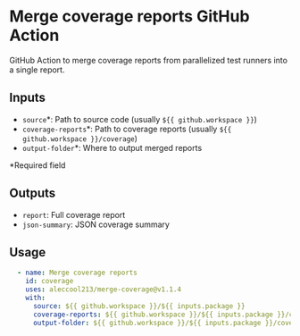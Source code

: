 # Merge coverage reports GitHub Action

GitHub Action to merge coverage reports from parallelized test runners into a single report. 

## Inputs

- `source`*: Path to source code (usually `${{ github.workspace }}`)
- `coverage-reports`*: Path to coverage reports (usually `${{ github.workspace }}/coverage`)
- `output-folder`*: Where to output merged reports

*Required field

## Outputs

- `report`: Full coverage report
- `json-summary`: JSON coverage summary

## Usage

```yaml
  - name: Merge coverage reports
    id: coverage
    uses: aleccool213/merge-coverage@v1.1.4
    with:
      source: ${{ github.workspace }}/${{ inputs.package }}
      coverage-reports: ${{ github.workspace }}/${{ inputs.package }}/coverage
      output-folder: ${{ github.workspace }}/${{ inputs.package }}/coverage-reports
```